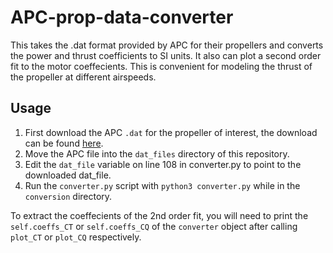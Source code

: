 # APC-prop-data-converter
This takes the .dat format provided by APC for their propellers and converts the power and thrust coefficients to SI units.
It also can plot a second order fit to the motor coeffecients.
This is convenient for modeling the thrust of the propeller at different airspeeds.

## Usage

1. First download the APC `.dat` for the propeller of interest, the download can be found [here](https://www.apcprop.com/technical-information/performance-data/).
2. Move the APC file into the `dat_files` directory of this repository.
3. Edit the `dat_file` variable on line 108 in converter.py to point to the downloaded dat_file.
4. Run the `converter.py` script with `python3 converter.py` while in the `conversion` directory.

To extract the coeffecients of the 2nd order fit, you will need to print the `self.coeffs_CT` or `self.coeffs_CQ` of the `converter` object after calling `plot_CT` or `plot_CQ` respectively.
